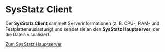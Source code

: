 # SysStatz Client

Der **SysStatz Client** sammelt Serverinformationen (z. B. CPU-, RAM- und Festplattenauslastung) und sendet sie an den **SysStatz Hauptserver**, der die Daten visualisiert.

[Zum SysStatz Hauptserver](https://github.com/Lu212Code/SysStatz)
